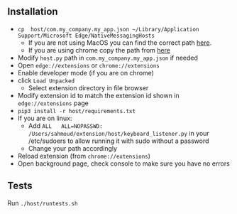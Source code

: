 ## Installation
* `cp  host/com.my_company.my_app.json ~/Library/Application Support/Microsoft Edge/NativeMessagingHosts`
	* If you are not using MacOS you can find the correct path [here](https://docs.microsoft.com/en-us/microsoft-edge/extensions-chromium/developer-guide/native-messaging?tabs=macos).
	* If you are using chrome copy the path from [here](https://developer.chrome.com/docs/apps/nativeMessaging/)
* Modify `host.py` path in `com.my_company.my_app.json` if needed
* Open `edge://extensions` or `chrome://extensions`
* Enable developer mode (if you are on chrome)
* click `Load Unpacked`
	* Select extension directory in file browser
* Modify extension id to match the extension id shown in `edge://extensions` page
* `pip3 install -r host/requirements.txt`
* If you are on linux:
	* Add `ALL   ALL=NOPASSWD: /Users/sahmoud/extension/host/keyboard_listener.py` in your /etc/sudoers to allow running it with sudo without a password
	* Change your path accordingly
* Reload extension (from `chrome://extensions`)
* Open background page, check console to make sure you have no errors

## Tests
Run `./host/runtests.sh`